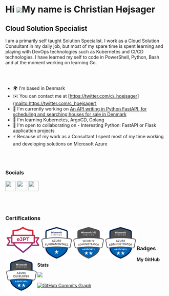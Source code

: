 Hi ![](https://user-images.githubusercontent.com/18350557/176309783-0785949b-9127-417c-8b55-ab5a4333674e.gif)My name is Christian Højsager
==========================================================================================================================================

Cloud Solution Specialist
-------------------------
I am a primarily self taught Solution Specialist. I work as a Cloud Solution Consultant in my daily job, but most of my spare time is spent learning and playing with DevOps technologies such as Kubernetes and CI/CD technologies. I have learned my self to code in PowerShell, Python, Bash and at the moment working on learning Go.

</br>
</br>

* 🌍  I'm based in Denmark
* ✉️  You can contact me at [https://twitter.com/c\_hoejsager](mailto:https://twitter.com/c_hoejsager)
* 🚀  I'm currently working on [An API writing in Python FastAPI, for scheduling and searching houses for sale in Denmark](http://boligtracker.dk)
* 🧠  I'm learning Kubernetes, ArgoCD, Golang
* 🤝  I'm open to collaborating on - Interesting Python: FastAPI or Flask application projects
* ⚡  Because of my work as a Consultant I spent most of my time working and developing solutions on Microsoft Azure

</br>
</br>

### Socials

<p align="left"> <a href="https://www.github.com/hoejsagerc" target="_blank" rel="noreferrer"><img src="https://raw.githubusercontent.com/danielcranney/readme-generator/main/public/icons/socials/github.svg" width="32" height="32" /></a> <a href="https://www.linkedin.com/in/hoejsager" target="_blank" rel="noreferrer"><img src="https://raw.githubusercontent.com/danielcranney/readme-generator/main/public/icons/socials/linkedin.svg" width="32" height="32" /></a> <a href="https://www.twitter.com/c_hoejsager" target="_blank" rel="noreferrer"><img src="https://raw.githubusercontent.com/danielcranney/readme-generator/main/public/icons/socials/twitter.svg" width="32" height="32" /></a></p>

</br>
</br>

### Certifications

<img align="left" alt="eLearn security ejpt" width="110px" src="img/cert-eJPT.png"/>
<img align="left" alt="Microsoft Azure AZ-900" width="100px" src="img/cert-az900.png"/>
<img align="left" alt="Microsot 365 MS-500" width="100px" src="img/cert-ms500.png"/>
<img align="left" alt="Microsot Azure AZ-104" width="100px" src="img/cert-az104.png"/>
<img align="left" alt="Microsot Azure AZ-204" width="100px" src="img/cert-az204.png"/>

<br/>
<br/>

### Badges

<b>My GitHub Stats</b>

<a href="http://www.github.com/hoejsagerc"><img src="https://github-readme-streak-stats.herokuapp.com/?user=hoejsagerc&stroke=ffffff&background=1c1917&ring=0891b2&fire=0891b2&currStreakNum=ffffff&currStreakLabel=0891b2&sideNums=ffffff&sideLabels=ffffff&dates=ffffff&hide_border=true" /></a>

<a href="http://www.github.com/hoejsagerc"><img src="https://github-readme-activity-graph.cyclic.app/graph?username=hoejsagerc&bg_color=1c1917&color=ffffff&line=0891b2&point=ffffff&area_color=1c1917&area=true&hide_border=true&custom_title=GitHub%20Commits%20Graph" alt="GitHub Commits Graph" /></a>


<!--### 📕 Latest Blog Posts-->

<!-- BLOG-POST-LIST:START -->
<!--- [Creating a Powershell Automation Scheduling App With Azure and Microsoft Powerapps](https://scriptingchris.tech/posts/creating-a-powershell-automation-scheduling-app-with-azure-and-microsoft-powerapps/)
- [How I Setup My Powershell Development Environment](https://scriptingchris.tech/posts/how-i-setup-my-powershell-development-environment/)
- [Using Azure Functions and Azure Api Management to Host Yout Api Serverless](https://scriptingchris.tech/posts/using-azure-functions-and-azure-api-management-to-host-yout-api-serverless/)
- [Using a Raspberry Pi Kubernetes Cluster to Help Fight Covid19 With Rosettaathome](https://scriptingchris.tech/posts/using-a-raspberry-pi-kubernetes-cluster-to-help-fight-covid19-with-rosettaathome/)
- [Setting Up a Raspberry Pi Kubernetes Cluster](https://scriptingchris.tech/posts/setting-up-a-raspberry-pi-kubernetes-cluster/)
-->
<!-- BLOG-POST-LIST:END -->
